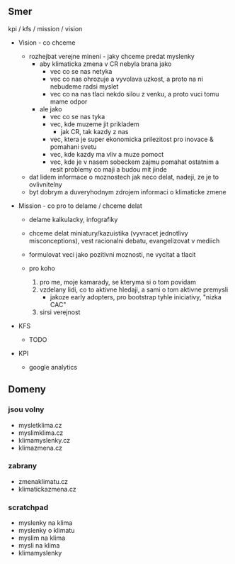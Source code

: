 ## Smer

kpi / kfs / mission / vision

- Vision - co chceme
	- rozhejbat verejne mineni - jaky chceme predat myslenky
		- aby klimaticka zmena v CR nebyla brana jako
			- vec co se nas netyka
			- vec co nas ohrozuje a vyvolava uzkost, a proto na ni nebudeme radsi myslet
			- vec co na nas tlaci nekdo silou z venku, a proto vuci tomu mame odpor
		- ale jako
			- vec co se nas tyka
			- vec, kde muzeme jit prikladem
				- jak CR, tak kazdy z nas
			- vec, ktera je super ekonomicka prilezitost pro inovace & pomahani svetu
			- vec, kde kazdy ma vliv a muze pomoct
			- vec, kde je v nasem sobeckem zajmu pomahat ostatnim a resit problemy co maji a budou mit jinde
	- dat lidem informace o moznostech jak neco delat, nadeji, ze je to ovlivnitelny
	- byt dobrym a duveryhodnym zdrojem informaci o klimaticke zmene

- Mission - co pro to delame / chceme delat
	- delame kalkulacky, infografiky
	- chceme delat miniatury/kazuistika (vyvracet jednotlivy misconceptions),
      vest racionalni debatu, evangelizovat v mediich
	- formulovat veci jako pozitivni moznosti, ne vycitat a tlacit
	- pro koho

		1. pro me, moje kamarady, se kteryma si o tom povidam
		1. vzdelany lidi, co to aktivne hledaji, a sami o tom aktivne premysli
			- jakoze early adopters, pro bootstrap tyhle iniciativy, "nizka CAC"
		1. sirsi verejnost

- KFS
	- TODO

- KPI
	- google analytics


## Domeny
### jsou volny

- mysletklima.cz
- myslimklima.cz
- klimamyslenky.cz
- klimazmena.cz

### zabrany

- zmenaklimatu.cz
- klimatickazmena.cz

### scratchpad

- myslenky na klima
- myslenky o klimatu
- myslim na klima
- mysli na klima
- klimamyslenky


